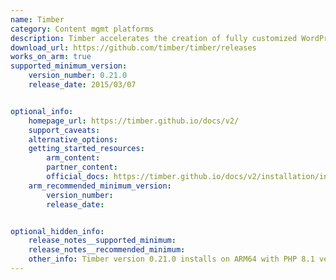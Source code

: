 ```yaml
---
name: Timber
category: Content mgmt platforms
description: Timber accelerates the creation of fully customized WordPress themes, ensuring faster development with sustainable code practices.
download_url: https://github.com/timber/timber/releases
works_on_arm: true
supported_minimum_version:
    version_number: 0.21.0
    release_date: 2015/03/07


optional_info:
    homepage_url: https://timber.github.io/docs/v2/
    support_caveats:
    alternative_options:
    getting_started_resources:
        arm_content:
        partner_content:
        official_docs: https://timber.github.io/docs/v2/installation/installation/
    arm_recommended_minimum_version:
        version_number:
        release_date:


optional_hidden_info:
    release_notes__supported_minimum:
    release_notes__recommended_minimum:
    other_info: Timber version 0.21.0 installs on ARM64 with PHP 8.1 version. Before this version, timber requires PHP version which are in between version 5.3.0 and version 7.0 but these versions are not supported on ARM64.
---
```

